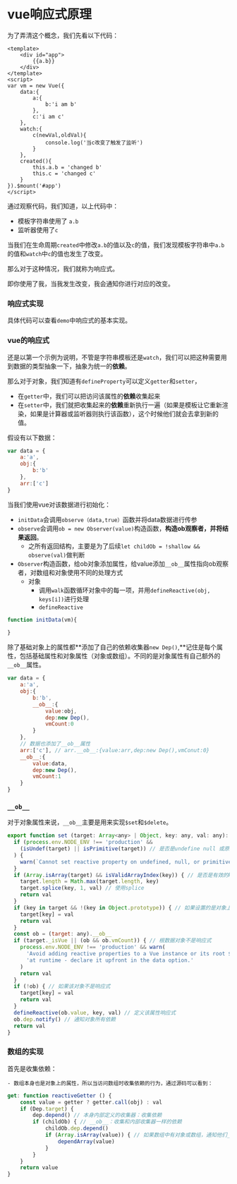 # vue响应式原理

为了弄清这个概念，我们先看以下代码：

```vue
<template>
	<div id="app">
        {{a.b}}
    </div>
</template>
<script>
var vm = new Vue({
    data:{
        a:{
            b:'i am b'
        },
        c:'i am c'
    },
    watch:{
        c(newVal,oldVal){
            console.log('当c改变了触发了监听')
        }
    },
    created(){
        this.a.b = 'changed b'
        this.c = 'changed c'
    }
}).$mount('#app')
</script>
```

通过观察代码，我们知道，以上代码中：

- 模板字符串使用了  `a.b`
- 监听器使用了`c`

当我们在生命周期`created`中修改`a.b`的值以及`c`的值，我们发现模板字符串中`a.b`的值和`watch`中`c`的值也发生了改变。

那么对于这种情况，我们就称为响应式。

即你使用了我，当我发生改变，我会通知你进行对应的改变。

### 响应式实现

具体代码可以查看`demo`中响应式的基本实现。



### vue的响应式

还是以第一个示例为说明，不管是字符串模板还是`watch`，我们可以把这种需要用到数据的类型抽象一下，抽象为统一的**依赖**。

那么对于对象，我们知道有`defineProperty`可以定义`getter`和`setter`，

- 在`getter`中，我们可以把访问该属性的**依赖**收集起来
- 在`setter`中，我们就把收集起来的**依赖**重新执行一遍（如果是模板让它重新渲染，如果是计算器或监听器则执行该函数），这个时候他们就会去拿到新的值。

假设有以下数据：

```javascript
var data = {
    a:'a',
    obj:{
        b:'b'
    },
    arr:['c']
}
```

当我们使用vue对该数据进行初始化：

- `initData`会调用`observe（data,true）`函数并将data数据进行传参
- `observe`会调用`ob = new Observer(value)`构造函数，**构造ob观察者，并将结果返回**。
  - 之所有返回结构，主要是为了后续`let childOb = !shallow && observe(val)`做判断
- `Observer`构造函数，给ob对象添加属性，给value添加`__ob__`属性指向ob观察者，对数组和对象使用不同的处理方式
  - 对象
    - 调用`walk`函数循环对象中的每一项，并用`defineReactive(obj, keys[i])`进行处理
    - `defineReactive`

```javascript
function initData(vm){
    
}
```



除了基础对象上的属性都**添加了自己的依赖收集器`new Dep()`,**记住是每个属性，包括基础属性和对象属性（对象或数组）。不同的是对象属性有自己额外的`__ob__`属性。

```javascript
var data = {
    a:'a',
    obj:{
        b:'b',
        __ob__:{
            value:obj,
            dep:new Dep(),
            vmCount:0
        }
    },
    // 数据也添加了__ob__属性
    arr:['c'], // arr.__ob__:{value:arr,dep:new Dep(),vmConut:0}
    __ob__:{
        value:data,
        dep:new Dep(),
        vmCount:1
    }
}
```

### `__ob__`

对于对象属性来说，`__ob__`主要是用来实现`$set`和`$delete`。

```javascript
export function set (target: Array<any> | Object, key: any, val: any): any {
  if (process.env.NODE_ENV !== 'production' &&
    (isUndef(target) || isPrimitive(target)) // 是否是undefine null 或原始数据类型
  ) {
    warn(`Cannot set reactive property on undefined, null, or primitive value: ${(target: any)}`)
  }
  if (Array.isArray(target) && isValidArrayIndex(key)) { // 是否是有效的key
    target.length = Math.max(target.length, key)
    target.splice(key, 1, val) // 使用splice
    return val
  }
  if (key in target && !(key in Object.prototype)) { // 如果设置的是对象上有的属性
    target[key] = val
    return val
  }
  const ob = (target: any).__ob__
  if (target._isVue || (ob && ob.vmCount)) { // 根数据对象不是响应式
    process.env.NODE_ENV !== 'production' && warn(
      'Avoid adding reactive properties to a Vue instance or its root $data ' +
      'at runtime - declare it upfront in the data option.'
    )
    return val
  }
  if (!ob) { // 如果该对象不是响应式
    target[key] = val
    return val
  }
  defineReactive(ob.value, key, val) // 定义该属性响应式
  ob.dep.notify() // 通知对象所有依赖
  return val
}
```

### 数组的实现

首先是收集依赖：

	- 数组本身也是对象上的属性，所以当访问数组时收集依赖的行为，通过源码可以看到：

```javascript
get: function reactiveGetter () {
    const value = getter ? getter.call(obj) : val
    if (Dep.target) {
        dep.depend() // 本身内部定义的收集器：收集依赖
        if (childOb) { // __ob__：收集和内部收集器一样的依赖
            childOb.dep.depend()
            if (Array.isArray(value)) { // 如果数组中有对象或数组，通知他们__ob__收集依赖
                dependArray(value)
            }
        }
    }
    return value
}
```

